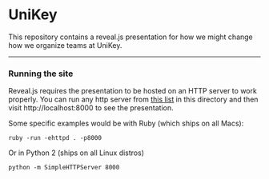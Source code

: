 # UniKey

This repository contains a reveal.js presentation for how we might change how we organize teams at UniKey.

---

### Running the site

Reveal.js requires the presentation to be hosted on an HTTP server to work properly.  You can run any http server from [this list](https://gist.github.com/willurd/5720255) in this directory and then visit http://localhost:8000 to see the presentation.

Some specific examples would be with Ruby (which ships on all Macs):

```
ruby -run -ehttpd . -p8000
```

Or in Python 2 (ships on all Linux distros)

```
python -m SimpleHTTPServer 8000
```

